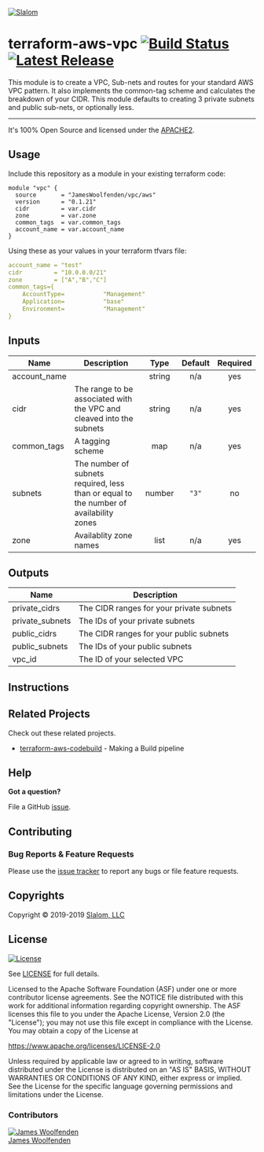 
[![Slalom][logo]](https://slalom.com)

# terraform-aws-vpc [![Build Status](https://travis-ci.com/JamesWoolfenden/terraform-aws-vpc.svg?branch=master)](https://travis-ci.com/JamesWoolfenden/terraform-aws-vpc) [![Latest Release](https://img.shields.io/github/release/JamesWoolfenden/terraform-aws-vpc.svg)](https://github.com/JamesWoolfenden/terraform-aws-vpc/releases/latest)

This module is to create a VPC, Sub-nets and routes for your standard AWS VPC pattern. It also implements the common-tag scheme and calculates the breakdown of your CIDR.
This module defaults to creating 3 private subnets and public sub-nets, or optionally less.

---

It's 100% Open Source and licensed under the [APACHE2](LICENSE).

## Usage

Include this repository as a module in your existing terraform code:

```hcl
module "vpc" {
  source       = "JamesWoolfenden/vpc/aws"
  version      = "0.1.21"
  cidr         = var.cidr
  zone         = var.zone
  common_tags  = var.common_tags
  account_name = var.account_name
}
```

Using these as your values in your terraform tfvars file:

```YAML
account_name = "test"
cidr         = "10.0.0.0/21"
zone         = ["A","B","C"]
common_tags={
    AccountType=           "Management"
    Application=           "base"
    Environment=           "Management"
}
```
<!-- BEGINNING OF PRE-COMMIT-TERRAFORM DOCS HOOK -->
## Inputs

| Name | Description | Type | Default | Required |
|------|-------------|:----:|:-----:|:-----:|
| account\_name |  | string | n/a | yes |
| cidr | The range to be associated with the VPC and cleaved into the subnets | string | n/a | yes |
| common\_tags | A tagging scheme | map | n/a | yes |
| subnets | The number of subnets required, less than or equal to the number of availability zones | number | `"3"` | no |
| zone | Availablity zone names | list | n/a | yes |

## Outputs

| Name | Description |
|------|-------------|
| private\_cidrs | The CIDR ranges for your private subnets |
| private\_subnets | The IDs of your private subnets |
| public\_cidrs | The CIDR ranges for your public subnets |
| public\_subnets | The IDs of your public subnets |
| vpc\_id | The ID of your selected VPC |

<!-- END OF PRE-COMMIT-TERRAFORM DOCS HOOK -->

## Instructions

## Related Projects

Check out these related projects.

- [terraform-aws-codebuild](https://github.com/jameswoolfenden/terraform-aws-codebuild) - Making a Build pipeline

## Help

**Got a question?**

File a GitHub [issue](https://github.com/jameswoolfenden/terraform-aws-vpc/issues).

## Contributing

### Bug Reports & Feature Requests

Please use the [issue tracker](https://github.com/jameswoolfenden/terraform-aws-vpc/issues) to report any bugs or file feature requests.

## Copyrights

Copyright © 2019-2019 [Slalom, LLC](https://slalom.com)

## License

[![License](https://img.shields.io/badge/License-Apache%202.0-blue.svg)](https://opensource.org/licenses/Apache-2.0)

See [LICENSE](LICENSE) for full details.

Licensed to the Apache Software Foundation (ASF) under one
or more contributor license agreements.  See the NOTICE file
distributed with this work for additional information
regarding copyright ownership.  The ASF licenses this file
to you under the Apache License, Version 2.0 (the
"License"); you may not use this file except in compliance
with the License.  You may obtain a copy of the License at

<https://www.apache.org/licenses/LICENSE-2.0>

Unless required by applicable law or agreed to in writing,
software distributed under the License is distributed on an
"AS IS" BASIS, WITHOUT WARRANTIES OR CONDITIONS OF ANY
KIND, either express or implied.  See the License for the
specific language governing permissions and limitations
under the License.

### Contributors

  [![James Woolfenden][jameswoolfenden_avatar]][jameswoolfenden_homepage]<br/>[James Woolfenden][jameswoolfenden_homepage]

  [jameswoolfenden_homepage]: https://github.com/jameswoolfenden
  [jameswoolfenden_avatar]: https://github.com/jameswoolfenden.png?size=150

[logo]: https://gist.githubusercontent.com/JamesWoolfenden/5c457434351e9fe732ca22b78fdd7d5e/raw/15933294ae2b00f5dba6557d2be88f4b4da21201/slalom-logo.png
[website]: https://slalom.com
[github]: https://github.com/jameswoolfenden
[linkedin]: https://www.linkedin.com/company/slalom-consulting/
[twitter]: https://twitter.com/Slalom

[share_twitter]: https://twitter.com/intent/tweet/?text=terraform-aws-vpc&url=https://github.com/jameswoolfenden/terraform-aws-vpc
[share_linkedin]: https://www.linkedin.com/shareArticle?mini=true&title=terraform-aws-vpc&url=https://github.com/jameswoolfenden/terraform-aws-vpc
[share_reddit]: https://reddit.com/submit/?url=https://github.com/jameswoolfenden/terraform-aws-vpc
[share_facebook]: https://facebook.com/sharer/sharer.php?u=https://github.com/jameswoolfenden/terraform-aws-vpc
[share_email]: mailto:?subject=terraform-aws-vpc&body=https://github.com/jameswoolfenden/terraform-aws-vpc
